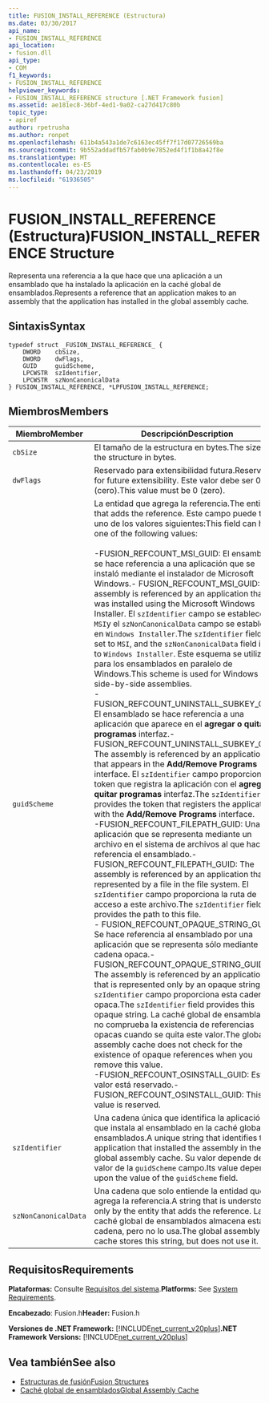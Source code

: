 ```yaml
---
title: FUSION_INSTALL_REFERENCE (Estructura)
ms.date: 03/30/2017
api_name:
- FUSION_INSTALL_REFERENCE
api_location:
- fusion.dll
api_type:
- COM
f1_keywords:
- FUSION_INSTALL_REFERENCE
helpviewer_keywords:
- FUSION_INSTALL_REFERENCE structure [.NET Framework fusion]
ms.assetid: ae181ec8-36bf-4ed1-9a02-ca27d417c80b
topic_type:
- apiref
author: rpetrusha
ms.author: ronpet
ms.openlocfilehash: 611b4a543a1de7c6163ec45ff7f17d07726569ba
ms.sourcegitcommit: 9b552addadfb57fab0b9e7852ed4f1f1b8a42f8e
ms.translationtype: MT
ms.contentlocale: es-ES
ms.lasthandoff: 04/23/2019
ms.locfileid: "61936505"
---
```

# <a name="fusioninstallreference-structure"></a><span data-ttu-id="31d0a-102">FUSION_INSTALL_REFERENCE (Estructura)</span><span class="sxs-lookup"><span data-stu-id="31d0a-102">FUSION_INSTALL_REFERENCE Structure</span></span>
<span data-ttu-id="31d0a-103">Representa una referencia a la que hace que una aplicación a un ensamblado que ha instalado la aplicación en la caché global de ensamblados.</span><span class="sxs-lookup"><span data-stu-id="31d0a-103">Represents a reference that an application makes to an assembly that the application has installed in the global assembly cache.</span></span>  
  
## <a name="syntax"></a><span data-ttu-id="31d0a-104">Sintaxis</span><span class="sxs-lookup"><span data-stu-id="31d0a-104">Syntax</span></span>  
  
```  
typedef struct _FUSION_INSTALL_REFERENCE_ {  
    DWORD    cbSize,  
    DWORD    dwFlags,  
    GUID     guidScheme,  
    LPCWSTR  szIdentifier,  
    LPCWSTR  szNonCanonicalData  
} FUSION_INSTALL_REFERENCE, *LPFUSION_INSTALL_REFERENCE;  
```  
  
## <a name="members"></a><span data-ttu-id="31d0a-105">Miembros</span><span class="sxs-lookup"><span data-stu-id="31d0a-105">Members</span></span>  
  
|<span data-ttu-id="31d0a-106">Miembro</span><span class="sxs-lookup"><span data-stu-id="31d0a-106">Member</span></span>|<span data-ttu-id="31d0a-107">Descripción</span><span class="sxs-lookup"><span data-stu-id="31d0a-107">Description</span></span>|  
|------------|-----------------|  
|`cbSize`|<span data-ttu-id="31d0a-108">El tamaño de la estructura en bytes.</span><span class="sxs-lookup"><span data-stu-id="31d0a-108">The size of the structure in bytes.</span></span>|  
|`dwFlags`|<span data-ttu-id="31d0a-109">Reservado para extensibilidad futura.</span><span class="sxs-lookup"><span data-stu-id="31d0a-109">Reserved for future extensibility.</span></span> <span data-ttu-id="31d0a-110">Este valor debe ser 0 (cero).</span><span class="sxs-lookup"><span data-stu-id="31d0a-110">This value must be 0 (zero).</span></span>|  
|`guidScheme`|<span data-ttu-id="31d0a-111">La entidad que agrega la referencia.</span><span class="sxs-lookup"><span data-stu-id="31d0a-111">The entity that adds the reference.</span></span> <span data-ttu-id="31d0a-112">Este campo puede tener uno de los valores siguientes:</span><span class="sxs-lookup"><span data-stu-id="31d0a-112">This field can have one of the following values:</span></span><br /><br /> <span data-ttu-id="31d0a-113">-FUSION_REFCOUNT_MSI_GUID: El ensamblado se hace referencia a una aplicación que se instaló mediante el instalador de Microsoft Windows.</span><span class="sxs-lookup"><span data-stu-id="31d0a-113">-   FUSION_REFCOUNT_MSI_GUID: The assembly is referenced by an application that was installed using the Microsoft Windows Installer.</span></span> <span data-ttu-id="31d0a-114">El `szIdentifier` campo se establece en `MSI`y el `szNonCanonicalData` campo se establece en `Windows Installer`.</span><span class="sxs-lookup"><span data-stu-id="31d0a-114">The `szIdentifier` field is set to `MSI`, and the `szNonCanonicalData` field is set to `Windows Installer`.</span></span> <span data-ttu-id="31d0a-115">Este esquema se utiliza para los ensamblados en paralelo de Windows.</span><span class="sxs-lookup"><span data-stu-id="31d0a-115">This scheme is used for Windows side-by-side assemblies.</span></span><br /><span data-ttu-id="31d0a-116">-   FUSION_REFCOUNT_UNINSTALL_SUBKEY_GUID: El ensamblado se hace referencia a una aplicación que aparece en el **agregar o quitar programas** interfaz.</span><span class="sxs-lookup"><span data-stu-id="31d0a-116">-   FUSION_REFCOUNT_UNINSTALL_SUBKEY_GUID: The assembly is referenced by an application that appears in the **Add/Remove Programs** interface.</span></span> <span data-ttu-id="31d0a-117">El `szIdentifier` campo proporciona el token que registra la aplicación con el **agregar o quitar programas** interfaz.</span><span class="sxs-lookup"><span data-stu-id="31d0a-117">The `szIdentifier` field provides the token that registers the application with the **Add/Remove Programs** interface.</span></span><br /><span data-ttu-id="31d0a-118">-FUSION_REFCOUNT_FILEPATH_GUID: Una aplicación que se representa mediante un archivo en el sistema de archivos al que hace referencia el ensamblado.</span><span class="sxs-lookup"><span data-stu-id="31d0a-118">-   FUSION_REFCOUNT_FILEPATH_GUID: The assembly is referenced by an application that is represented by a file in the file system.</span></span> <span data-ttu-id="31d0a-119">El `szIdentifier` campo proporciona la ruta de acceso a este archivo.</span><span class="sxs-lookup"><span data-stu-id="31d0a-119">The `szIdentifier` field provides the path to this file.</span></span><br /><span data-ttu-id="31d0a-120">-   FUSION_REFCOUNT_OPAQUE_STRING_GUID: Se hace referencia al ensamblado por una aplicación que se representa sólo mediante una cadena opaca.</span><span class="sxs-lookup"><span data-stu-id="31d0a-120">-   FUSION_REFCOUNT_OPAQUE_STRING_GUID: The assembly is referenced by an application that is represented only by an opaque string.</span></span> <span data-ttu-id="31d0a-121">El `szIdentifier` campo proporciona esta cadena opaca.</span><span class="sxs-lookup"><span data-stu-id="31d0a-121">The `szIdentifier` field provides this opaque string.</span></span> <span data-ttu-id="31d0a-122">La caché global de ensamblados no comprueba la existencia de referencias opacas cuando se quita este valor.</span><span class="sxs-lookup"><span data-stu-id="31d0a-122">The global assembly cache does not check for the existence of opaque references when you remove this value.</span></span><br /><span data-ttu-id="31d0a-123">-FUSION_REFCOUNT_OSINSTALL_GUID: Este valor está reservado.</span><span class="sxs-lookup"><span data-stu-id="31d0a-123">-   FUSION_REFCOUNT_OSINSTALL_GUID: This value is reserved.</span></span>|  
|`szIdentifier`|<span data-ttu-id="31d0a-124">Una cadena única que identifica la aplicación que instala al ensamblado en la caché global de ensamblados.</span><span class="sxs-lookup"><span data-stu-id="31d0a-124">A unique string that identifies the application that installed the assembly in the global assembly cache.</span></span> <span data-ttu-id="31d0a-125">Su valor depende del valor de la `guidScheme` campo.</span><span class="sxs-lookup"><span data-stu-id="31d0a-125">Its value depends upon the value of the `guidScheme` field.</span></span>|  
|`szNonCanonicalData`|<span data-ttu-id="31d0a-126">Una cadena que solo entiende la entidad que agrega la referencia.</span><span class="sxs-lookup"><span data-stu-id="31d0a-126">A string that is understood only by the entity that adds the reference.</span></span> <span data-ttu-id="31d0a-127">La caché global de ensamblados almacena esta cadena, pero no lo usa.</span><span class="sxs-lookup"><span data-stu-id="31d0a-127">The global assembly cache stores this string, but does not use it.</span></span>|  
  
## <a name="requirements"></a><span data-ttu-id="31d0a-128">Requisitos</span><span class="sxs-lookup"><span data-stu-id="31d0a-128">Requirements</span></span>  
 <span data-ttu-id="31d0a-129">**Plataformas:** Consulte [Requisitos del sistema](../../../../docs/framework/get-started/system-requirements.md).</span><span class="sxs-lookup"><span data-stu-id="31d0a-129">**Platforms:** See [System Requirements](../../../../docs/framework/get-started/system-requirements.md).</span></span>  
  
 <span data-ttu-id="31d0a-130">**Encabezado**: Fusion.h</span><span class="sxs-lookup"><span data-stu-id="31d0a-130">**Header:** Fusion.h</span></span>  
  
 <span data-ttu-id="31d0a-131">**Versiones de .NET Framework:** [!INCLUDE[net_current_v20plus](../../../../includes/net-current-v20plus-md.md)]</span><span class="sxs-lookup"><span data-stu-id="31d0a-131">**.NET Framework Versions:** [!INCLUDE[net_current_v20plus](../../../../includes/net-current-v20plus-md.md)]</span></span>  
  
## <a name="see-also"></a><span data-ttu-id="31d0a-132">Vea también</span><span class="sxs-lookup"><span data-stu-id="31d0a-132">See also</span></span>

- [<span data-ttu-id="31d0a-133">Estructuras de fusión</span><span class="sxs-lookup"><span data-stu-id="31d0a-133">Fusion Structures</span></span>](../../../../docs/framework/unmanaged-api/fusion/fusion-structures.md)
- [<span data-ttu-id="31d0a-134">Caché global de ensamblados</span><span class="sxs-lookup"><span data-stu-id="31d0a-134">Global Assembly Cache</span></span>](../../../../docs/framework/app-domains/gac.md)
